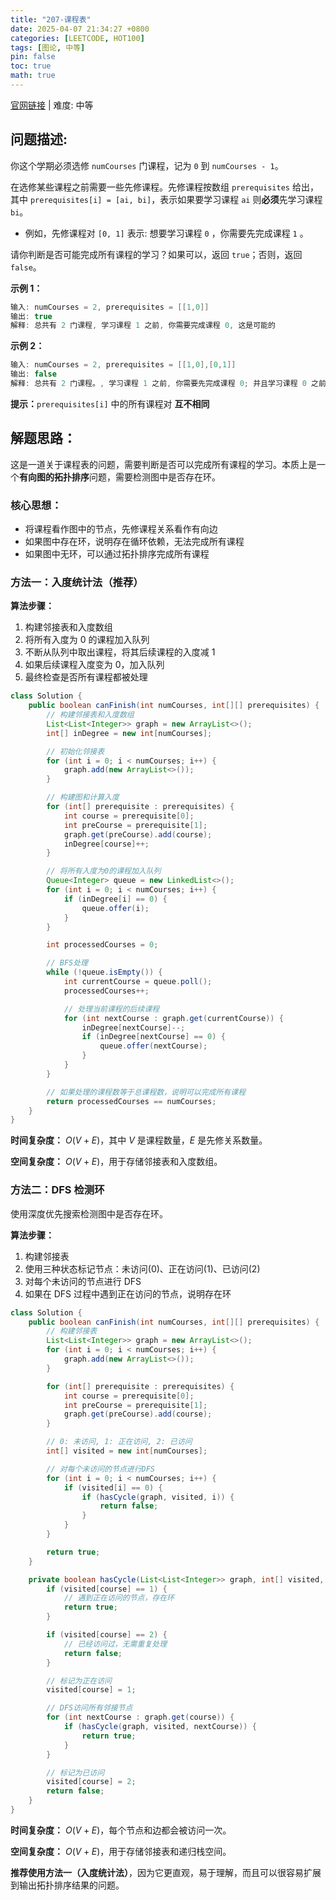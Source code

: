 ```yaml
---
title: "207-课程表"
date: 2025-04-07 21:34:27 +0800
categories: [LEETCODE, HOT100]
tags: [图论, 中等]
pin: false
toc: true
math: true
---
```


[官网链接](https://leetcode.cn/problems/course-schedule/) \| 难度: 中等

## 问题描述:

你这个学期必须选修 `numCourses` 门课程，记为 `0` 到 `numCourses - 1`。

在选修某些课程之前需要一些先修课程。先修课程按数组 `prerequisites` 给出，其中 `prerequisites[i] = [ai, bi]`，表示如果要学习课程 `ai` 则**必须**先学习课程 `bi`。

- 例如，先修课程对 `[0, 1]` 表示: 想要学习课程 `0` ，你需要先完成课程 `1` 。

请你判断是否可能完成所有课程的学习？如果可以，返回 `true`；否则，返回 `false`。

**示例 1：**

```java
输入: numCourses = 2, prerequisites = [[1,0]]
输出: true
解释: 总共有 2 门课程, 学习课程 1 之前, 你需要完成课程 0, 这是可能的
```

**示例 2：**

```java
输入: numCourses = 2, prerequisites = [[1,0],[0,1]]
输出: false
解释: 总共有 2 门课程。, 学习课程 1 之前, 你需要先完成课程 0; 并且学习课程 0 之前, 你还应先完成课程 1, 这是不可能的
```

**提示：**`prerequisites[i]` 中的所有课程对 **互不相同**

## 解题思路：

这是一道关于课程表的问题，需要判断是否可以完成所有课程的学习。本质上是一个**有向图的拓扑排序**问题，需要检测图中是否存在环。

### 核心思想：

- 将课程看作图中的节点，先修课程关系看作有向边
- 如果图中存在环，说明存在循环依赖，无法完成所有课程
- 如果图中无环，可以通过拓扑排序完成所有课程

### 方法一：入度统计法（推荐）

**算法步骤：**

1. 构建邻接表和入度数组
2. 将所有入度为 0 的课程加入队列
3. 不断从队列中取出课程，将其后续课程的入度减 1
4. 如果后续课程入度变为 0，加入队列
5. 最终检查是否所有课程都被处理

```java
class Solution {
    public boolean canFinish(int numCourses, int[][] prerequisites) {
        // 构建邻接表和入度数组
        List<List<Integer>> graph = new ArrayList<>();
        int[] inDegree = new int[numCourses];

        // 初始化邻接表
        for (int i = 0; i < numCourses; i++) {
            graph.add(new ArrayList<>());
        }

        // 构建图和计算入度
        for (int[] prerequisite : prerequisites) {
            int course = prerequisite[0];
            int preCourse = prerequisite[1];
            graph.get(preCourse).add(course);
            inDegree[course]++;
        }

        // 将所有入度为0的课程加入队列
        Queue<Integer> queue = new LinkedList<>();
        for (int i = 0; i < numCourses; i++) {
            if (inDegree[i] == 0) {
                queue.offer(i);
            }
        }

        int processedCourses = 0;

        // BFS处理
        while (!queue.isEmpty()) {
            int currentCourse = queue.poll();
            processedCourses++;

            // 处理当前课程的后续课程
            for (int nextCourse : graph.get(currentCourse)) {
                inDegree[nextCourse]--;
                if (inDegree[nextCourse] == 0) {
                    queue.offer(nextCourse);
                }
            }
        }

        // 如果处理的课程数等于总课程数，说明可以完成所有课程
        return processedCourses == numCourses;
    }
}
```

**时间复杂度：** $O(V + E)$，其中 $V$ 是课程数量，$E$ 是先修关系数量。

**空间复杂度：** $O(V + E)$，用于存储邻接表和入度数组。

### 方法二：DFS 检测环

使用深度优先搜索检测图中是否存在环。

**算法步骤：**

1. 构建邻接表
2. 使用三种状态标记节点：未访问(0)、正在访问(1)、已访问(2)
3. 对每个未访问的节点进行 DFS
4. 如果在 DFS 过程中遇到正在访问的节点，说明存在环

```java
class Solution {
    public boolean canFinish(int numCourses, int[][] prerequisites) {
        // 构建邻接表
        List<List<Integer>> graph = new ArrayList<>();
        for (int i = 0; i < numCourses; i++) {
            graph.add(new ArrayList<>());
        }

        for (int[] prerequisite : prerequisites) {
            int course = prerequisite[0];
            int preCourse = prerequisite[1];
            graph.get(preCourse).add(course);
        }

        // 0: 未访问, 1: 正在访问, 2: 已访问
        int[] visited = new int[numCourses];

        // 对每个未访问的节点进行DFS
        for (int i = 0; i < numCourses; i++) {
            if (visited[i] == 0) {
                if (hasCycle(graph, visited, i)) {
                    return false;
                }
            }
        }

        return true;
    }

    private boolean hasCycle(List<List<Integer>> graph, int[] visited, int course) {
        if (visited[course] == 1) {
            // 遇到正在访问的节点，存在环
            return true;
        }

        if (visited[course] == 2) {
            // 已经访问过，无需重复处理
            return false;
        }

        // 标记为正在访问
        visited[course] = 1;

        // DFS访问所有邻接节点
        for (int nextCourse : graph.get(course)) {
            if (hasCycle(graph, visited, nextCourse)) {
                return true;
            }
        }

        // 标记为已访问
        visited[course] = 2;
        return false;
    }
}
```

**时间复杂度：** $O(V + E)$，每个节点和边都会被访问一次。

**空间复杂度：** $O(V + E)$，用于存储邻接表和递归栈空间。

**推荐使用方法一（入度统计法）**，因为它更直观，易于理解，而且可以很容易扩展到输出拓扑排序结果的问题。
